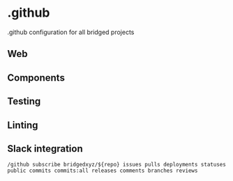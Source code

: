 # .github
.github configuration for all bridged projects



## Web



## Components



## Testing


## Linting


## Slack integration
```
/github subscribe bridgedxyz/${repo} issues pulls deployments statuses public commits commits:all releases comments branches reviews
```
